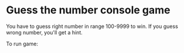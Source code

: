# Guess the number console game

You have to guess right number in range 100-9999 to win. If you guess wrong number, you'll get a hint.

To run game:
<python guessthenumber.py>
